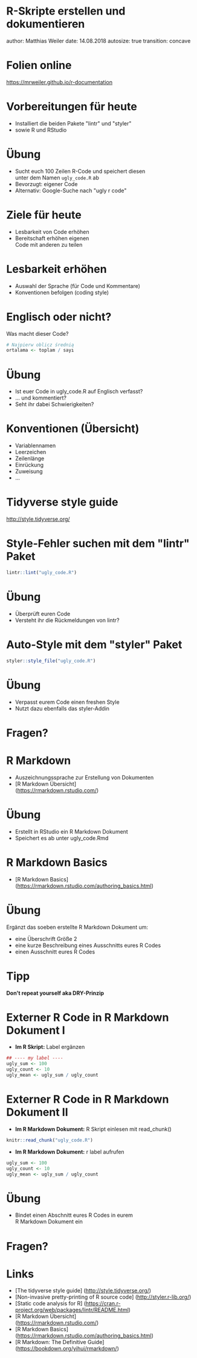 R-Skripte erstellen und dokumentieren
========================================================
author: Matthias Weiler
date: 14.08.2018
autosize: true
transition: concave

Folien online
========================================================

https://mrweiler.github.io/r-documentation


Vorbereitungen für heute
========================================================

- Installiert die beiden Pakete "lintr" und "styler"
- sowie R und RStudio


Übung
========================================================
- Sucht euch 100 Zeilen R-Code und speichert diesen  
  unter dem Namen ```ugly_code.R``` ab
- Bevorzugt: eigener Code
- Alternativ: Google-Suche nach "ugly r code"


Ziele für heute
========================================================

- Lesbarkeit von Code erhöhen
- Bereitschaft erhöhen eigenen  
  Code mit anderen zu teilen


Lesbarkeit erhöhen
========================================================

- Auswahl der Sprache (für Code und Kommentare)
- Konventionen befolgen (coding style)


Englisch oder nicht?
========================================================

Was macht dieser Code?


```r
# Najpierw oblicz średnią
ortalama <- toplam / sayı
```


Übung
========================================================
- Ist euer Code in ugly_code.R auf Englisch verfasst?
- ... und kommentiert?
- Seht ihr dabei Schwierigkeiten?


Konventionen (Übersicht)
========================================================
- Variablennamen
- Leerzeichen
- Zeilenlänge
- Einrückung
- Zuweisung
- ...


Tidyverse style guide
========================================================

http://style.tidyverse.org/


Style-Fehler suchen mit dem "lintr" Paket
========================================================

```r
lintr::lint("ugly_code.R")
```


Übung
========================================================
- Überprüft euren Code
- Versteht ihr die Rückmeldungen von lintr?


Auto-Style mit dem "styler" Paket
========================================================

```r
styler::style_file("ugly_code.R")
```


Übung
========================================================
- Verpasst eurem Code einen freshen Style
- Nutzt dazu ebenfalls das styler-Addin


Fragen?
========================================================


R Markdown
========================================================
- Auszeichnungssprache zur Erstellung von Dokumenten 
- [R Markdown Übersicht]  
  (https://rmarkdown.rstudio.com/)


Übung
========================================================
- Erstellt in RStudio ein R Markdown Dokument
- Speichert es ab unter ugly_code.Rmd


R Markdown Basics
========================================================
- [R Markdown Basics]
  (https://rmarkdown.rstudio.com/authoring_basics.html)
  

Übung
========================================================
Ergänzt das soeben erstellte R Markdown Dokument um:
- eine Überschrift Größe 2
- eine kurze Beschreibung eines Ausschnitts eures R Codes
- einen Ausschnitt eures R Codes


Tipp
========================================================
__Don't repeat yourself aka DRY-Prinzip__


Externer R Code in R Markdown Dokument I
========================================================
- __Im R Skript:__ Label ergänzen

```r
## ---- my label ----
ugly_sum <- 100
ugly_count <- 10
ugly_mean <- ugly_sum / ugly_count
```


Externer R Code in R Markdown Dokument II
========================================================
- __Im R Markdown Dokument:__ R Skript einlesen mit read_chunk()

```r
knitr::read_chunk("ugly_code.R")
```

- __Im R Markdown Dokument:__ r label aufrufen

```r
ugly_sum <- 100
ugly_count <- 10
ugly_mean <- ugly_sum / ugly_count
```


Übung
========================================================
- Bindet einen Abschnitt eures R Codes in eurem  
  R Markdown Dokument ein


Fragen?
========================================================


Links
========================================================

- [The tidyverse style guide]
  (http://style.tidyverse.org/)  
- [Non-invasive pretty-printing of R source code]
  (http://styler.r-lib.org/)
- [Static code analysis for R]
  (https://cran.r-project.org/web/packages/lintr/README.html)  
- [R Markdown Übersicht]  
  (https://rmarkdown.rstudio.com/)
- [R Markdown Basics]
  (https://rmarkdown.rstudio.com/authoring_basics.html)
- [R Markdown: The Definitive Guide]
  (https://bookdown.org/yihui/rmarkdown/)
  
